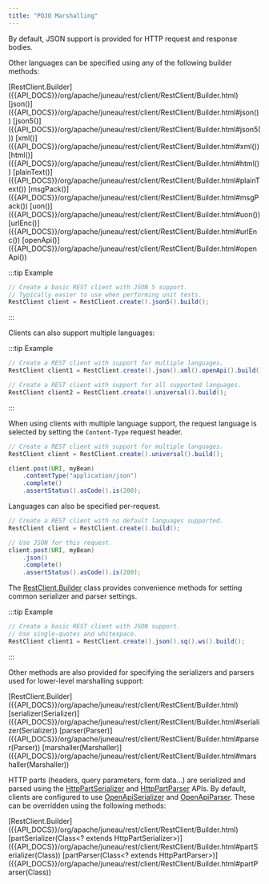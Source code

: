 ```yaml
---
title: "POJO Marshalling"
---
```


By default, JSON support is provided for HTTP request and response bodies.

Other languages can be specified using any of the following builder methods:

<tree>
<node-0><java-class>[RestClient.Builder]({{API_DOCS}}/org/apache/juneau/rest/client/RestClient/Builder.html)</java-class></node-0>
<node-1><java-method>[json()]({{API_DOCS}}/org/apache/juneau/rest/client/RestClient/Builder.html#json())</java-method></node-1>
<node-1><java-method>[json5()]({{API_DOCS}}/org/apache/juneau/rest/client/RestClient/Builder.html#json5())</java-method></node-1>
<node-1><java-method>[xml()]({{API_DOCS}}/org/apache/juneau/rest/client/RestClient/Builder.html#xml())</java-method></node-1>
<node-1><java-method>[html()]({{API_DOCS}}/org/apache/juneau/rest/client/RestClient/Builder.html#html())</java-method></node-1>
<node-1><java-method>[plainText()]({{API_DOCS}}/org/apache/juneau/rest/client/RestClient/Builder.html#plainText())</java-method></node-1>
<node-1><java-method>[msgPack()]({{API_DOCS}}/org/apache/juneau/rest/client/RestClient/Builder.html#msgPack())</java-method></node-1>
<node-1><java-method>[uon()]({{API_DOCS}}/org/apache/juneau/rest/client/RestClient/Builder.html#uon())</java-method></node-1>
<node-1><java-method>[urlEnc()]({{API_DOCS}}/org/apache/juneau/rest/client/RestClient/Builder.html#urlEnc())</java-method></node-1>
<node-1><java-method>[openApi()]({{API_DOCS}}/org/apache/juneau/rest/client/RestClient/Builder.html#openApi())</java-method></node-1>
</tree>

:::tip Example
```java
// Create a basic REST client with JSON 5 support.
// Typically easier to use when performing unit tests.
RestClient client = RestClient.create().json5().build();
```
:::

Clients can also support multiple languages:

:::tip Example
```java
// Create a REST client with support for multiple languages.
RestClient client1 = RestClient.create().json().xml().openApi().build();

// Create a REST client with support for all supported languages.
RestClient client2 = RestClient.create().universal().build();
```
:::

When using clients with multiple language support, the request language is selected by setting the `Content-Type`
request header.

```java
// Create a REST client with support for multiple languages.
RestClient client = RestClient.create().universal().build();

client.post(URI, myBean)
    .contentType("application/json")
    .complete()
    .assertStatus().asCode().is(200);
```

Languages can also be specified per-request.

```java
// Create a REST client with no default languages supported.
RestClient client = RestClient.create().build();

// Use JSON for this request.
client.post(URI, myBean)
    .json()
    .complete()
    .assertStatus().asCode().is(200);
```

The [RestClient.Builder]({{API_DOCS}}/org/apache/juneau/rest/client/RestClient/Builder.html) class provides convenience
methods for setting common serializer and parser settings.

:::tip Example
```java
// Create a basic REST client with JSON support.
// Use single-quotes and whitespace.
RestClient client1 = RestClient.create().json().sq().ws().build();
```
:::

Other methods are also provided for specifying the serializers and parsers used for lower-level marshalling support:

<tree>
<node-0><java-class>[RestClient.Builder]({{API_DOCS}}/org/apache/juneau/rest/client/RestClient/Builder.html)</java-class></node-0>
<node-1><java-method>[serializer(Serializer)]({{API_DOCS}}/org/apache/juneau/rest/client/RestClient/Builder.html#serializer(Serializer))</java-method></node-1>
<node-1><java-method>[parser(Parser)]({{API_DOCS}}/org/apache/juneau/rest/client/RestClient/Builder.html#parser(Parser))</java-method></node-1>
<node-1><java-method>[marshaller(Marshaller)]({{API_DOCS}}/org/apache/juneau/rest/client/RestClient/Builder.html#marshaller(Marshaller))</java-method></node-1>
</tree>

HTTP parts (headers, query parameters, form data...) are serialized and parsed using the [HttpPartSerializer]({{API_DOCS}}/org/apache/juneau/httppart/HttpPartSerializer.html)
and [HttpPartParser]({{API_DOCS}}/org/apache/juneau/httppart/HttpPartParser.html) APIs.
By default, clients are configured to use [OpenApiSerializer]({{API_DOCS}}/org/apache/juneau/oapi/OpenApiSerializer.html) and
[OpenApiParser]({{API_DOCS}}/org/apache/juneau/oapi/OpenApiParser.html).
These can be overridden using the following methods:

<tree>
<node-0><java-class>[RestClient.Builder]({{API_DOCS}}/org/apache/juneau/rest/client/RestClient/Builder.html)</java-class></node-0>
<node-1><java-method>[partSerializer(Class&lt;? extends HttpPartSerializer&gt;)]({{API_DOCS}}/org/apache/juneau/rest/client/RestClient/Builder.html#partSerializer(Class))</java-method></node-1>
<node-1><java-method>[partParser(Class&lt;? extends HttpPartParser&gt;)]({{API_DOCS}}/org/apache/juneau/rest/client/RestClient/Builder.html#partParser(Class))</java-method></node-1>
</tree>
